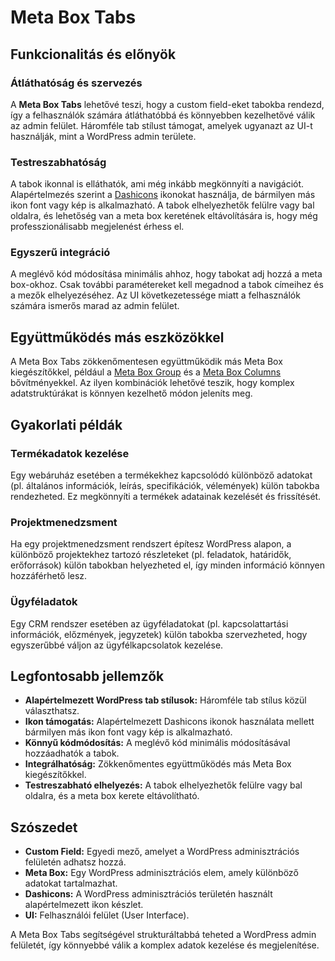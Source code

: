 # Meta Box Tabs

## Funkcionalitás és előnyök

### Átláthatóság és szervezés

A **Meta Box Tabs** lehetővé teszi, hogy a custom field-eket tabokba rendezd, így a felhasználók számára átláthatóbbá és könnyebben kezelhetővé válik az admin felület. Háromféle tab stílust támogat, amelyek ugyanazt az UI-t használják, mint a WordPress admin területe.

### Testreszabhatóság

A tabok ikonnal is elláthatók, ami még inkább megkönnyíti a navigációt. Alapértelmezés szerint a [Dashicons](https://developer.wordpress.org/resource/dashicons/) ikonokat használja, de bármilyen más ikon font vagy kép is alkalmazható. A tabok elhelyezhetők felülre vagy bal oldalra, és lehetőség van a meta box keretének eltávolítására is, hogy még professzionálisabb megjelenést érhess el.

### Egyszerű integráció

A meglévő kód módosítása minimális ahhoz, hogy tabokat adj hozzá a meta box-okhoz. Csak további paramétereket kell megadnod a tabok címeihez és a mezők elhelyezéséhez. Az UI következetessége miatt a felhasználók számára ismerős marad az admin felület.

## Együttműködés más eszközökkel

A Meta Box Tabs zökkenőmentesen együttműködik más Meta Box kiegészítőkkel, például a [Meta Box Group](https://metabox.io/plugins/meta-box-group/) és a [Meta Box Columns](https://metabox.io/plugins/meta-box-columns/) bővítményekkel. Az ilyen kombinációk lehetővé teszik, hogy komplex adatstruktúrákat is könnyen kezelhető módon jeleníts meg.

## Gyakorlati példák

### Termékadatok kezelése

Egy webáruház esetében a termékekhez kapcsolódó különböző adatokat (pl. általános információk, leírás, specifikációk, vélemények) külön tabokba rendezheted. Ez megkönnyíti a termékek adatainak kezelését és frissítését.

### Projektmenedzsment

Ha egy projektmenedzsment rendszert építesz WordPress alapon, a különböző projektekhez tartozó részleteket (pl. feladatok, határidők, erőforrások) külön tabokban helyezheted el, így minden információ könnyen hozzáférhető lesz.

### Ügyféladatok

Egy CRM rendszer esetében az ügyféladatokat (pl. kapcsolattartási információk, előzmények, jegyzetek) külön tabokba szervezheted, hogy egyszerűbbé váljon az ügyfélkapcsolatok kezelése.

## Legfontosabb jellemzők

- **Alapértelmezett WordPress tab stílusok:** Háromféle tab stílus közül választhatsz.
- **Ikon támogatás:** Alapértelmezett Dashicons ikonok használata mellett bármilyen más ikon font vagy kép is alkalmazható.
- **Könnyű kódmódosítás:** A meglévő kód minimális módosításával hozzáadhatók a tabok.
- **Integrálhatóság:** Zökkenőmentes együttműködés más Meta Box kiegészítőkkel.
- **Testreszabható elhelyezés:** A tabok elhelyezhetők felülre vagy bal oldalra, és a meta box kerete eltávolítható.

## Szószedet

- **Custom Field:** Egyedi mező, amelyet a WordPress adminisztrációs felületén adhatsz hozzá.
- **Meta Box:** Egy WordPress adminisztrációs elem, amely különböző adatokat tartalmazhat.
- **Dashicons:** A WordPress adminisztrációs területén használt alapértelmezett ikon készlet.
- **UI:** Felhasználói felület (User Interface).

A Meta Box Tabs segítségével strukturáltabbá teheted a WordPress admin felületét, így könnyebbé válik a komplex adatok kezelése és megjelenítése.